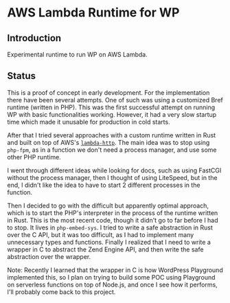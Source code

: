 # AWS Lambda Runtime for WP

## Introduction

Experimental runtime to run WP on AWS Lambda.

## Status

This is a proof of concept in early development. For the implementation there have been several attempts. One of such was using a customized Bref runtime (written in PHP). This was the first successful attempt on running WP with basic functionalities working. However, it had a very slow startup time which made it unusable for production in cold starts. 

After that I tried several approaches with a custom runtime written in Rust and built on top of AWS's [`lambda-http`](https://github.com/awslabs/aws-lambda-rust-runtime). The main idea was to stop using `php-fpm`, as in a function we don't need a process manager, and use some other PHP runtime.

I went through different ideas while looking for docs, such as using FastCGI without the process manager, then I thought of using LiteSpeed, but in the end, I didn't like the idea to have to start 2 different processes in the function.

Then I decided to go with the difficult but apparently optimal approach, which is to start the PHP's interpreter in the process of the runtime written in Rust. This is the most recent code, though it didn't go to far before I had to stop. It lives in `php-embed-sys`. I tried to write a safe abstraction in Rust over the C API, but it was too difficult, as I had to implement many unnecessary types and functions. Finally I realized that I need to write a wrapper in C to abstract the Zend Engine API, and then write the safe abstraction over the wrapper.

Note: Recently I learned that the wrapper in C is how WordPress Playground implemented this, so I plan on trying to build some POC using Playground on serverless functions on top of Node.js, and once I see how it performs, I'll probably come back to this project.